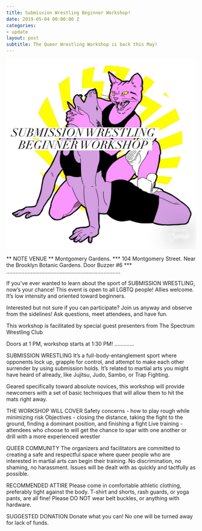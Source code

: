 ```yaml
---
title: Submission Wrestling Beginner Workshop!
date: 2019-05-04 00:00:00 Z
categories:
- update
layout: post
subtitle: The Queer Wrestling Workshop is back this May!
---
```


![Queer Wrestling](/assets/submissionwrestle.jpg)

** NOTE VENUE **  Montgomery Gardens. *** 104 Montgomery Street.  Near the Brooklyn Botanic Gardens.  Door Buzzer #6  ***
...........................................................................

If you’ve ever wanted to learn about the sport of SUBMISSION WRESTLING, now’s your chance! This event is open to all LGBTQ people! Allies welcome. It’s low intensity and oriented toward beginners.

Interested but not sure if you can participate? Join us anyway and observe from the sidelines! Ask questions, meet attendees, and have fun.

This workshop is facilitated by special guest presenters from The Spectrum Wrestling Club

Doors at 1 PM, workshop starts at 1:30 PM!
………….

SUBMISSION WRESTLING
It’s a full-body-entanglement sport where opponents lock up, grapple for control, and attempt to make each other surrender by using submission holds. It’s related to martial arts you might have heard of already, like Jujitsu, Judo, Sambo, or Trap Fighting.

Geared specifically toward absolute novices, this workshop will provide newcomers with a set of basic techniques that will allow them to hit the mats right away.

THE WORKSHOP WILL COVER
Safety concerns - how to play rough while minimizing risk
Objectives - closing the distance, taking the fight to the ground, finding a dominant position, and finishing a fight
Live training - attendees who choose to will get the chance to spar with one another or drill with a more experienced wrestler

QUEER COMMUNITY
The organizers and facilitators are committed to creating a safe and respectful space where queer people who are interested in martial arts can begin their training. No discrimination, no shaming, no harassment. Issues will be dealt with as quickly and tactfully as possible.

RECOMMENDED ATTIRE
Please come in comfortable athletic clothing, preferably tight against the body. T-shirt and shorts, rash guards, or yoga pants, are all fine! Please DO NOT wear belt buckles, or anything with hardware.

SUGGESTED DONATION
Donate what you can! No one will be turned away for lack of funds.
